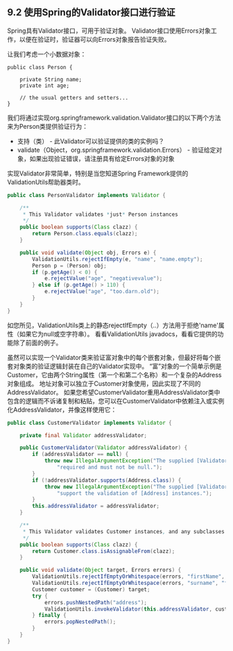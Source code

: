 ## 9.2 使用Spring的Validator接口进行验证

Spring具有Validator接口，可用于验证对象。 Validator接口使用Errors对象工作，以便在验证时，验证器可以向Errors对象报告验证失败。

让我们考虑一个小数据对象：

```
public class Person {

    private String name;
    private int age;

    // the usual getters and setters...
}
```

我们将通过实现org.springframework.validation.Validator接口的以下两个方法来为Person类提供验证行为：

* 支持（类） - 此Validator可以验证提供的类的实例吗？
* validate（Object，org.springframework.validation.Errors） - 验证给定对象，如果出现验证错误，请注册具有给定Errors对象的对象

实现Validator非常简单，特别是当您知道Spring Framework提供的ValidationUtils帮助器类时。

```java
public class PersonValidator implements Validator {

    /**
     * This Validator validates *just* Person instances
     */
    public boolean supports(Class clazz) {
        return Person.class.equals(clazz);
    }

    public void validate(Object obj, Errors e) {
        ValidationUtils.rejectIfEmpty(e, "name", "name.empty");
        Person p = (Person) obj;
        if (p.getAge() < 0) {
            e.rejectValue("age", "negativevalue");
        } else if (p.getAge() > 110) {
            e.rejectValue("age", "too.darn.old");
        }
    }
}
```

如您所见，ValidationUtils类上的静态rejectIfEmpty（..）方法用于拒绝'name'属性（如果它为null或空字符串）。 看看ValidationUtils javadocs，看看它提供的功能除了前面的例子。

虽然可以实现一个Validator类来验证富对象中的每个嵌套对象，但最好将每个嵌套对象类的验证逻辑封装在自己的Validator实现中。 “富”对象的一个简单示例是Customer，它由两个String属性（第一个和第二个名称）和一个复杂的Address对象组成。 地址对象可以独立于Customer对象使用，因此实现了不同的AddressValidator。 如果您希望CustomerValidator重用AddressValidator类中包含的逻辑而不诉诸复制和粘贴，您可以在CustomerValidator中依赖注入或实例化AddressValidator，并像这样使用它：

```java
public class CustomerValidator implements Validator {

    private final Validator addressValidator;

    public CustomerValidator(Validator addressValidator) {
        if (addressValidator == null) {
            throw new IllegalArgumentException("The supplied [Validator] is " +
                "required and must not be null.");
        }
        if (!addressValidator.supports(Address.class)) {
            throw new IllegalArgumentException("The supplied [Validator] must " +
                "support the validation of [Address] instances.");
        }
        this.addressValidator = addressValidator;
    }

    /**
     * This Validator validates Customer instances, and any subclasses of Customer too
     */
    public boolean supports(Class clazz) {
        return Customer.class.isAssignableFrom(clazz);
    }

    public void validate(Object target, Errors errors) {
        ValidationUtils.rejectIfEmptyOrWhitespace(errors, "firstName", "field.required");
        ValidationUtils.rejectIfEmptyOrWhitespace(errors, "surname", "field.required");
        Customer customer = (Customer) target;
        try {
            errors.pushNestedPath("address");
            ValidationUtils.invokeValidator(this.addressValidator, customer.getAddress(), errors);
        } finally {
            errors.popNestedPath();
        }
    }
}
```





